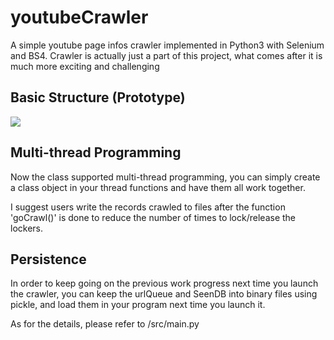 # youtubeCrawler
A simple youtube page infos crawler implemented in Python3 with Selenium and BS4. Crawler is actually just a part of this project, what comes after it is much more exciting and challenging
## Basic Structure (Prototype)
![](https://i.imgur.com/l99kR92.png)

## Multi-thread Programming
Now the class supported multi-thread programming, you can simply create a class object in your thread functions and have them all work together. 

I suggest users write the records crawled to files after the function 'goCrawl()' is done to reduce the number of times to lock/release the lockers.

## Persistence
In order to keep going on the previous work progress next time you launch the crawler, you can keep the urlQueue and SeenDB into binary files using pickle, and load them in your program next time you launch it.

As for the details, please refer to /src/main.py  

